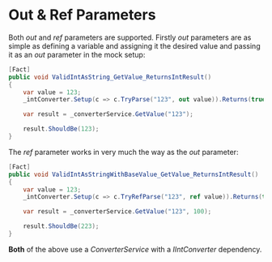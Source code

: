 ﻿# Out & Ref Parameters

Both _out_ and _ref_ parameters are supported. Firstly _out_ parameters are as simple as defining a variable and assigning 
it the desired value and passing it as an _out_ parameter in the mock setup:

```c#
[Fact]
public void ValidIntAsString_GetValue_ReturnsIntResult()
{
    var value = 123;
    _intConverter.Setup(c => c.TryParse("123", out value)).Returns(true);

    var result = _converterService.GetValue("123");

    result.ShouldBe(123);
}
```

The _ref_ parameter works in very much the way as the _out_ parameter:

```c#
[Fact]
public void ValidIntAsStringWithBaseValue_GetValue_ReturnsIntResult()
{
    var value = 123;
    _intConverter.Setup(c => c.TryRefParse("123", ref value)).Returns(true);

    var result = _converterService.GetValue("123", 100);

    result.ShouldBe(223);
}
```

**Both** of the above use a _ConverterService_ with a _IIntConverter_ dependency.